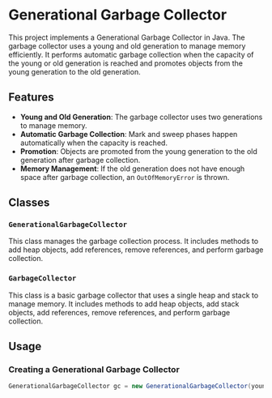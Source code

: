 # Generational Garbage Collector

This project implements a Generational Garbage Collector in Java. The garbage collector uses a young and old generation to manage memory efficiently. It performs automatic garbage collection when the capacity of the young or old generation is reached and promotes objects from the young generation to the old generation.

## Features

- **Young and Old Generation**: The garbage collector uses two generations to manage memory.
- **Automatic Garbage Collection**: Mark and sweep phases happen automatically when the capacity is reached.
- **Promotion**: Objects are promoted from the young generation to the old generation after garbage collection.
- **Memory Management**: If the old generation does not have enough space after garbage collection, an `OutOfMemoryError` is thrown.

## Classes

### `GenerationalGarbageCollector`

This class manages the garbage collection process. It includes methods to add heap objects, add references, remove references, and perform garbage collection.

### `GarbageCollector`

This class is a basic garbage collector that uses a single heap and stack to manage memory. It includes methods to add heap objects, add stack objects, add references, remove references, and perform garbage collection.

## Usage

### Creating a Generational Garbage Collector

```java
GenerationalGarbageCollector gc = new GenerationalGarbageCollector(youngCapacity, oldCapacity);